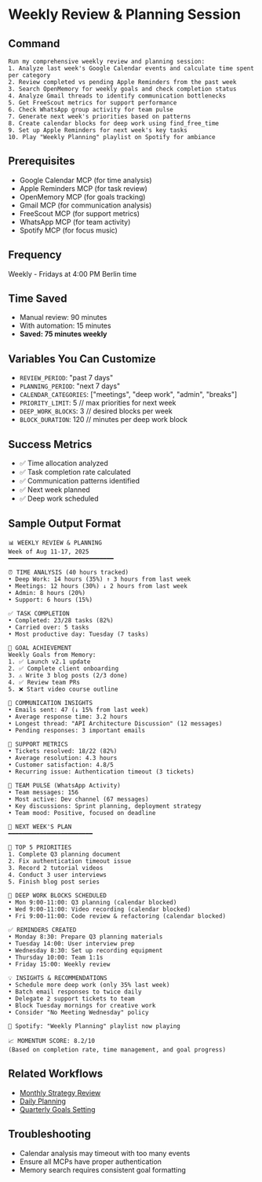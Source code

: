 # Weekly Review & Planning Session

## Command
```
Run my comprehensive weekly review and planning session:
1. Analyze last week's Google Calendar events and calculate time spent per category
2. Review completed vs pending Apple Reminders from the past week
3. Search OpenMemory for weekly goals and check completion status
4. Analyze Gmail threads to identify communication bottlenecks
5. Get FreeScout metrics for support performance
6. Check WhatsApp group activity for team pulse
7. Generate next week's priorities based on patterns
8. Create calendar blocks for deep work using find_free_time
9. Set up Apple Reminders for next week's key tasks
10. Play "Weekly Planning" playlist on Spotify for ambiance
```

## Prerequisites
- Google Calendar MCP (for time analysis)
- Apple Reminders MCP (for task review)
- OpenMemory MCP (for goals tracking)
- Gmail MCP (for communication analysis)
- FreeScout MCP (for support metrics)
- WhatsApp MCP (for team activity)
- Spotify MCP (for focus music)

## Frequency
Weekly - Fridays at 4:00 PM Berlin time

## Time Saved
- Manual review: 90 minutes
- With automation: 15 minutes
- **Saved: 75 minutes weekly**

## Variables You Can Customize
- `REVIEW_PERIOD`: "past 7 days"
- `PLANNING_PERIOD`: "next 7 days"
- `CALENDAR_CATEGORIES`: ["meetings", "deep work", "admin", "breaks"]
- `PRIORITY_LIMIT`: 5 // max priorities for next week
- `DEEP_WORK_BLOCKS`: 3 // desired blocks per week
- `BLOCK_DURATION`: 120 // minutes per deep work block

## Success Metrics
- ✅ Time allocation analyzed
- ✅ Task completion rate calculated
- ✅ Communication patterns identified
- ✅ Next week planned
- ✅ Deep work scheduled

## Sample Output Format
```
📊 WEEKLY REVIEW & PLANNING
Week of Aug 11-17, 2025
━━━━━━━━━━━━━━━━━━━━━━━━━━━━━━

⏰ TIME ANALYSIS (40 hours tracked)
• Deep Work: 14 hours (35%) ↑ 3 hours from last week
• Meetings: 12 hours (30%) ↓ 2 hours from last week
• Admin: 8 hours (20%)
• Support: 6 hours (15%)

✅ TASK COMPLETION
• Completed: 23/28 tasks (82%)
• Carried over: 5 tasks
• Most productive day: Tuesday (7 tasks)

🎯 GOAL ACHIEVEMENT
Weekly Goals from Memory:
1. ✅ Launch v2.1 update
2. ✅ Complete client onboarding
3. ⚠️ Write 3 blog posts (2/3 done)
4. ✅ Review team PRs
5. ❌ Start video course outline

📧 COMMUNICATION INSIGHTS
• Emails sent: 47 (↓ 15% from last week)
• Average response time: 3.2 hours
• Longest thread: "API Architecture Discussion" (12 messages)
• Pending responses: 3 important emails

🎫 SUPPORT METRICS
• Tickets resolved: 18/22 (82%)
• Average resolution: 4.3 hours
• Customer satisfaction: 4.8/5
• Recurring issue: Authentication timeout (3 tickets)

👥 TEAM PULSE (WhatsApp Activity)
• Team messages: 156
• Most active: Dev channel (67 messages)
• Key discussions: Sprint planning, deployment strategy
• Team mood: Positive, focused on deadline

📅 NEXT WEEK'S PLAN
━━━━━━━━━━━━━━━━━━━━━━━━

🎯 TOP 5 PRIORITIES
1. Complete Q3 planning document
2. Fix authentication timeout issue
3. Record 2 tutorial videos
4. Conduct 3 user interviews
5. Finish blog post series

🧘 DEEP WORK BLOCKS SCHEDULED
• Mon 9:00-11:00: Q3 planning (calendar blocked)
• Wed 9:00-11:00: Video recording (calendar blocked)
• Fri 9:00-11:00: Code review & refactoring (calendar blocked)

✅ REMINDERS CREATED
• Monday 8:30: Prepare Q3 planning materials
• Tuesday 14:00: User interview prep
• Wednesday 8:30: Set up recording equipment
• Thursday 10:00: Team 1:1s
• Friday 15:00: Weekly review

💡 INSIGHTS & RECOMMENDATIONS
• Schedule more deep work (only 35% last week)
• Batch email responses to twice daily
• Delegate 2 support tickets to team
• Block Tuesday mornings for creative work
• Consider "No Meeting Wednesday" policy

🎵 Spotify: "Weekly Planning" playlist now playing

📈 MOMENTUM SCORE: 8.2/10
(Based on completion rate, time management, and goal progress)
```

## Related Workflows
- [Monthly Strategy Review](../monthly/strategy-review.md)
- [Daily Planning](../daily/morning-routine.md)
- [Quarterly Goals Setting](../monthly/quarterly-goals.md)

## Troubleshooting
- Calendar analysis may timeout with too many events
- Ensure all MCPs have proper authentication
- Memory search requires consistent goal formatting
